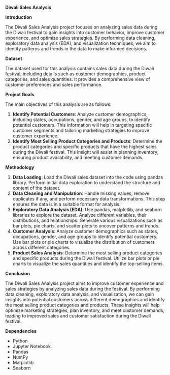 ****Diwali Sales Analysis****

**Introduction**

The Diwali Sales Analysis project focuses on analyzing sales data during the Diwali festival to gain insights into customer behavior, improve customer experience, and optimize sales strategies. By performing data cleaning, exploratory data analysis (EDA), and visualization techniques, we aim to identify patterns and trends in the data to make informed decisions.

**Dataset**

The dataset used for this analysis contains sales data during the Diwali festival, including details such as customer demographics, product categories, and sales quantities. It provides a comprehensive view of customer preferences and sales performance.

**Project Goals**

The main objectives of this analysis are as follows:

1. **Identify Potential Customers**: Analyze customer demographics, including states, occupations, gender, and age groups, to identify potential customers. This information will help in targeting specific customer segments and tailoring marketing strategies to improve customer experience.
1. **Identify Most Selling Product Categories and Products**: Determine the product categories and specific products that have the highest sales during the Diwali festival. This insight will assist in planning inventory, ensuring product availability, and meeting customer demands.

**Methodology**

1. **Data Loading**: Load the Diwali sales dataset into the code using pandas library. Perform initial data exploration to understand the structure and content of the dataset.
1. **Data Cleaning and Manipulation**: Handle missing values, remove duplicates if any, and perform necessary data transformations. This step ensures the data is in a suitable format for analysis.
1. **Exploratory Data Analysis (EDA)**: Use pandas, matplotlib, and seaborn libraries to explore the dataset. Analyze different variables, their distributions, and relationships. Generate various visualizations such as bar plots, pie charts, and scatter plots to uncover patterns and trends.
1. **Customer Analysis**: Analyze customer demographics such as states, occupations, gender, and age groups to identify potential customers. Use bar plots or pie charts to visualize the distribution of customers across different categories.
1. **Product Sales Analysis**: Determine the most selling product categories and specific products during the Diwali festival. Utilize bar plots or pie charts to visualize the sales quantities and identify the top-selling items.

**Conclusion**

The Diwali Sales Analysis project aims to improve customer experience and sales strategies by analyzing sales data during the festival. By performing data cleaning, exploratory data analysis, and visualization, we can gain insights into potential customers across different demographics and identify the most selling product categories and products. These insights will help optimize marketing strategies, plan inventory, and meet customer demands, leading to improved sales and customer satisfaction during the Diwali festival.

**Dependencies**

- Python 
- Jupyter Notebook
- Pandas
- NumPy
- Matplotlib
- Seaborn 

